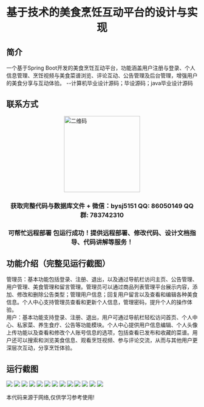 <p><h1 align="center">基于技术的美食烹饪互动平台的设计与实现</h1></p>

## 简介
一个基于Spring Boot开发的美食烹饪互动平台，功能涵盖用户注册与登录、个人信息管理、烹饪视频与美食菜谱浏览、评论互动、公告管理及后台管理，增强用户的美食分享与互动体验。    --计算机毕业设计源码；毕设源码；java毕业设计源码


## 联系方式
<img src="https://bs-1329754181.cos.ap-shanghai.myqcloud.com/wx.jpg" alt="二维码" style="display: block; margin: 0 auto;" width="200px">
<p><h3 align="center">获取完整代码与数据库文件 + 微信：bysj5151 QQ: 86050149 QQ群: 783742310</h3></p>
<p><h3 align="center">可帮忙远程部署 包运行成功！提供远程部署、修改代码、设计文档指导、代码讲解等服务！</h3></p>

## 功能介绍（完整见运行截图）
管理员：基本功能包括登录、注册、退出，以及通过导航栏访问主页、公告管理、用户管理、美食管理和留言管理。管理员可以通过商品列表管理平台展示内容，添加、修改和删除公告类型；管理用户信息；回复用户留言以及查看和编辑各种美食信息。个人中心支持管理员查看和更新个人信息，管理密码，提升个人的操作体验。  
用户：基本功能支持登录、注册、退出，用户可通过导航栏轻松访问首页、个人中心、私家菜、养生食疗、公告等功能模块。个人中心提供用户信息编辑、个人头像上传功能以及查看和修改个人账号信息的选项，包括查看已发布和收藏的菜谱。用户还可以搜索和浏览美食信息、观看烹饪视频、参与评论交流，从而与其他用户更深层次互动，分享烹饪体验。


## 运行截图
![](https://bs-1329754181.cos.ap-shanghai.myqcloud.com/spring/FoodCookingInteractivePlatform-/img/001.jpg)
![](https://bs-1329754181.cos.ap-shanghai.myqcloud.com/spring/FoodCookingInteractivePlatform-/img/002.jpg)
![](https://bs-1329754181.cos.ap-shanghai.myqcloud.com/spring/FoodCookingInteractivePlatform-/img/003.jpg)
![](https://bs-1329754181.cos.ap-shanghai.myqcloud.com/spring/FoodCookingInteractivePlatform-/img/004.jpg)
![](https://bs-1329754181.cos.ap-shanghai.myqcloud.com/spring/FoodCookingInteractivePlatform-/img/005.jpg)
![](https://bs-1329754181.cos.ap-shanghai.myqcloud.com/spring/FoodCookingInteractivePlatform-/img/006.jpg)
![](https://bs-1329754181.cos.ap-shanghai.myqcloud.com/spring/FoodCookingInteractivePlatform-/img/007.jpg)
![](https://bs-1329754181.cos.ap-shanghai.myqcloud.com/spring/FoodCookingInteractivePlatform-/img/008.jpg)
![](https://bs-1329754181.cos.ap-shanghai.myqcloud.com/spring/FoodCookingInteractivePlatform-/img/009.jpg)
![](https://bs-1329754181.cos.ap-shanghai.myqcloud.com/spring/FoodCookingInteractivePlatform-/img/010.jpg)
![](https://bs-1329754181.cos.ap-shanghai.myqcloud.com/spring/FoodCookingInteractivePlatform-/img/011.jpg)
![](https://bs-1329754181.cos.ap-shanghai.myqcloud.com/spring/FoodCookingInteractivePlatform-/img/012.jpg)
![](https://bs-1329754181.cos.ap-shanghai.myqcloud.com/spring/FoodCookingInteractivePlatform-/img/013.jpg)

<p>本代码来源于网络,仅供学习参考使用!</p>
